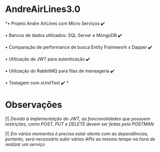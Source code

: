 # AndreAirLines3.0

*• Projeto Andre AirLines com Micro Serviços ✔️ 

• Bancos de dados utilizados: SQL Server e MongoDB ✔️ 

• Comparação de performance de busca Entity Framework x Dapper ✔️ 

• Utilização de JWT para autenticação ✔️ 

• Utilização do RabbitMQ para filas de mensageria ✔️ 

• Testagem com xUnitTest ✔️ *

# Observações

|!| *Devido à implementação do JWT, as funcionalidades que possuem restrições, como POST, PUT e DELETE devem ser feitas pelo POSTMAN*

|!| *Em vários momentos é preciso estar atento com as dependências, portanto, será necessário subir várias APIs ao mesmo tempo na hora de realizar um serviço*
